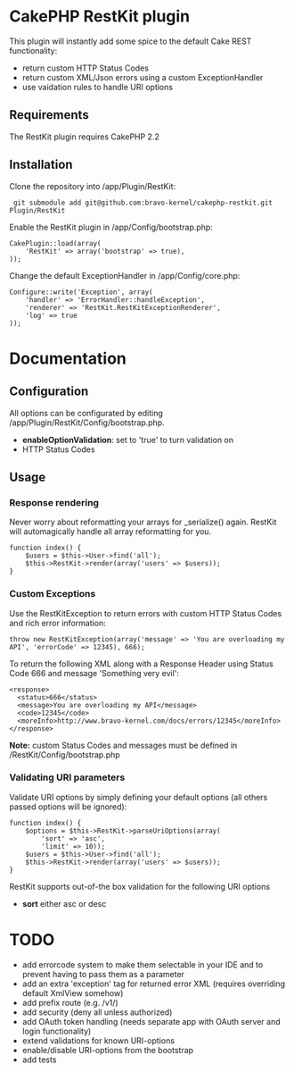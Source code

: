 # CakePHP RestKit plugin

This plugin will instantly add some spice to the default Cake REST functionality:

* return custom HTTP Status Codes
* return custom XML/Json errors using a custom ExceptionHandler
* use vaidation rules to handle URI options

## Requirements

The RestKit plugin requires CakePHP 2.2

## Installation

Clone the repository into /app/Plugin/RestKit:

     git submodule add git@github.com:bravo-kernel/cakephp-restkit.git Plugin/RestKit


Enable the RestKit plugin in /app/Config/bootstrap.php:

    CakePlugin::load(array(
        'RestKit' => array('bootstrap' => true),
    ));

Change the default ExceptionHandler in /app/Config/core.php:

    Configure::write('Exception', array(
        'handler' => 'ErrorHandler::handleException',
        'renderer' => 'RestKit.RestKitExceptionRenderer',
        'log' => true
    ));


# Documentation

## Configuration

All options can be configurated by editing /app/Plugin/RestKit/Config/bootstrap.php.

* **enableOptionValidation**: set to 'true' to turn validation on
* HTTP Status Codes

## Usage

### Response rendering

Never worry about reformatting your arrays for _serialize() again. RestKit will automagically
handle all array reformatting for you.

    function index() {
        $users = $this->User->find('all');
        $this->RestKit->render(array('users' => $users));
    }

### Custom Exceptions
Use the RestKitException to return errors with custom HTTP Status Codes and rich
error information:

    throw new RestKitException(array('message' => 'You are overloading my API', 'errorCode' => 12345), 666);

To return the following XML along with a Response Header using Status Code 666 and message 'Something very evil':

    <response>
      <status>666</status>
      <message>You are overloading my API</message>
      <code>12345</code>
      <moreInfo>http://www.bravo-kernel.com/docs/errors/12345</moreInfo>
    </response>

**Note:** custom Status Codes and messages must be defined in /RestKit/Config/bootstrap.php

### Validating URI parameters

Validate URI options by simply defining your default options (all others passed
options will be ignored):

    function index() {
        $options = $this->RestKit->parseUriOptions(array(
            'sort' => 'asc',
            'limit' => 10));
        $users = $this->User->find('all');
        $this->RestKit->render(array('users' => $users));
    }

RestKit supports out-of-the box validation for the following URI options

* **sort** either asc or desc

# TODO

* add errorcode system to make them selectable in your IDE and to prevent having to pass them as a parameter
* add an extra 'exception' tag for returned error XML (requires overriding default XmlView somehow)
* add prefix route (e.g. /v1/)
* add security (deny all unless authorized)
* add OAuth token handling (needs separate app with OAuth server and login functionality)
* extend validations for known URI-options
* enable/disable URI-options from the bootstrap
* add tests